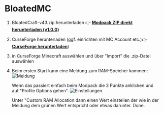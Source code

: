 # BloatedMC
1. BloatedCraft-v43.zip herunterladen
   👉 [**Modpack ZIP direkt herunterladen (v1.0.0)**](https://github.com/FerresM/BloatedMC/releases/download/1.0.0/BloatedCraft-v43.zip)
3. CurseForge herunterladen (ggf. einrichten mit MC Account etc.)👉 [**CurseForge herunterladen**](https://www.curseforge.com/))
4. in CurseForge Minecraft auswählen und über "Import" die .zip-Datei auswählen

5. Beim ersten Start kann eine Meldung zum RAM-Speicher kommen:
   ![Meldung](https://github.com/user-attachments/assets/22a290d8-3120-4fbd-bbb2-ba24421d3f5c)

   Wenn das passiert einfach beim Modpack die 3 Punkte anklicken und auf "Profile Options gehen".
   ![Einstellungen](https://github.com/user-attachments/assets/ad4e3e35-631c-4d5f-8803-e42445b32812)

   Unter "Custom RAM Allocation dann einen Wert einstellen der wie in der Meldung dem grünen Wert
   entspricht oder etwas darunter. Done.

